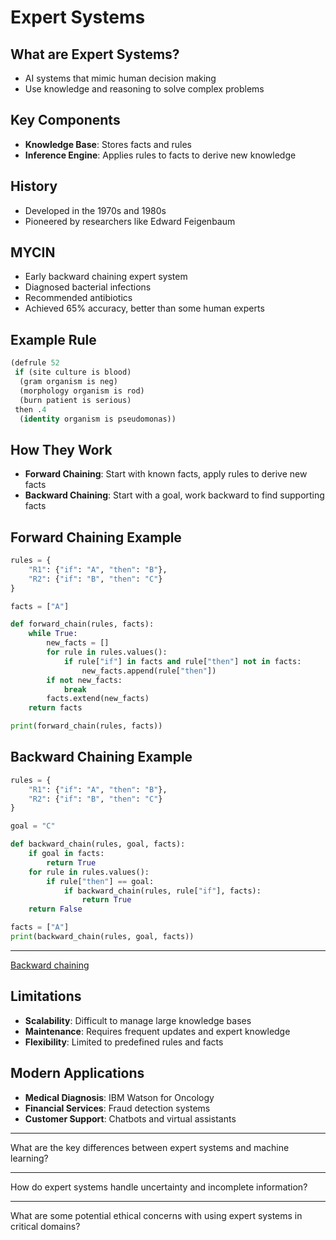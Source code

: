 # Expert Systems

## What are Expert Systems?

- AI systems that mimic human decision making
- Use knowledge and reasoning to solve complex problems

## Key Components

- **Knowledge Base**: Stores facts and rules
- **Inference Engine**: Applies rules to facts to derive new knowledge

## History

- Developed in the 1970s and 1980s
- Pioneered by researchers like Edward Feigenbaum

## MYCIN

- Early backward chaining expert system
- Diagnosed bacterial infections
- Recommended antibiotics
- Achieved 65% accuracy, better than some human experts

## Example Rule

```lisp
(defrule 52
 if (site culture is blood)
  (gram organism is neg)
  (morphology organism is rod)
  (burn patient is serious)
 then .4
  (identity organism is pseudomonas))
```

## How They Work

- **Forward Chaining**: Start with known facts, apply rules to derive new facts
- **Backward Chaining**: Start with a goal, work backward to find supporting facts

## Forward Chaining Example

```python
rules = {
    "R1": {"if": "A", "then": "B"},
    "R2": {"if": "B", "then": "C"}
}

facts = ["A"]

def forward_chain(rules, facts):
    while True:
        new_facts = []
        for rule in rules.values():
            if rule["if"] in facts and rule["then"] not in facts:
                new_facts.append(rule["then"])
        if not new_facts:
            break
        facts.extend(new_facts)
    return facts

print(forward_chain(rules, facts))
```

## Backward Chaining Example

```python
rules = {
    "R1": {"if": "A", "then": "B"},
    "R2": {"if": "B", "then": "C"}
}

goal = "C"

def backward_chain(rules, goal, facts):
    if goal in facts:
        return True
    for rule in rules.values():
        if rule["then"] == goal:
            if backward_chain(rules, rule["if"], facts):
                return True
    return False

facts = ["A"]
print(backward_chain(rules, goal, facts))
```

---

[Backward chaining](https://upload.wikimedia.org/wikipedia/commons/thumb/7/7a/BackwardChaining_David_C_England_1990_p21.gif/640px-BackwardChaining_David_C_England_1990_p21.gif)

## Limitations

- **Scalability**: Difficult to manage large knowledge bases
- **Maintenance**: Requires frequent updates and expert knowledge
- **Flexibility**: Limited to predefined rules and facts

## Modern Applications

- **Medical Diagnosis**: IBM Watson for Oncology
- **Financial Services**: Fraud detection systems
- **Customer Support**: Chatbots and virtual assistants

---

What are the key differences between expert systems and machine learning?

---

How do expert systems handle uncertainty and incomplete information?

---

What are some potential ethical concerns with using expert systems in critical domains?
